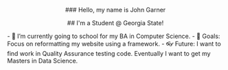 <p align="center">
### Hello, my name is John Garner
  </p>

<p align="center">
## I'm a Student @ Georgia State!
  </p>
- 🌱 I’m currently going to school for my BA in Computer Science.
- 🥅 Goals: Focus on reformatting my website using a framework.
- 👓 Future: I want to find work in Quality Assurance testing code. Eventually I want to get my Masters in Data Science.
